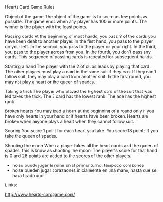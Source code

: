 Hearts Card Game Rules

Object of the game
The object of the game is to score as few points as possible. The game ends when any player has 100 or more points. The winner is the player with the least points.

Passing cards
At the beginning of most hands, you pass 3 of the cards you have been dealt to another player. In the first hand, you pass to the player on your left. In the second, you pass to the player on your right. In the third, you pass to the player across from you. In the fourth, you don't pass any cards. This sequence of passing cards is repeated for subsequent hands.

Starting a hand
The player with the 2 of clubs leads by playing that card. The other players must play a card in the same suit if they can. If they can't follow suit, they may play a card from another suit. In the first round, you may not play a heart or the queen of spades.

Taking a trick
The player who played the highest card of the suit that was led takes the trick. The 2 card has the lowest rank. The ace has the highest rank.

Broken hearts
You may lead a heart at the beginning of a round only if you have only hearts in your hand or if hearts have been broken. Hearts are broken when anyone plays a heart when they cannot follow suit.

Scoring
You score 1 point for each heart you take. You score 13 points if you take the queen of spades.

Shooting the moon
When a player takes all the heart cards and the queen of spades, this is know as shooting the moon. The player's score for that hand is 0 and 26 points are added to the scores of the other players.




- no se puede jugar la reina en el primer turno, tampoco corazones
- no se pueden jugar corazaones inicialmente en una mano, hasta que se haya tirado uno.

Links:

http://www.hearts-cardgame.com/